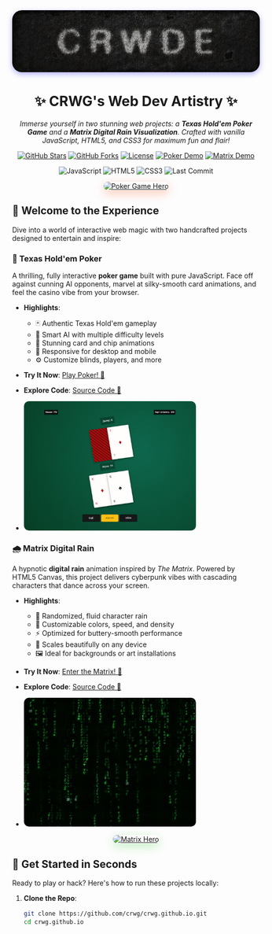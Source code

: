 <p align="center">
  <img src="assets/logo.jpg" alt="CRWG Creations Logo" max-width="1280" style="border-radius: 20px; box-shadow: 0 4px 12px rgba(0, 0, 255, 0.3);"/>
</p>

<h1 align="center">✨ CRWG's Web Dev Artistry ✨</h1>

<p align="center">
  <em>Immerse yourself in two stunning web projects: a <strong>Texas Hold'em Poker Game</strong> and a <strong>Matrix Digital Rain Visualization</strong>. Crafted with vanilla JavaScript, HTML5, and CSS3 for maximum fun and flair!</em>
</p>

<p align="center">
  <a href="https://github.com/crwg/crwg.github.io/stargazers" target="_blank"><img src="https://img.shields.io/github/stars/crwg/crwg.github.io?style=for-the-badge&color=FFD700" alt="GitHub Stars"></a>
  <a href="https://github.com/crwg/crwg.github.io/network" target="_blank"><img src="https://img.shields.io/github/forks/crwg/crwg.github.io?style=for-the-badge&color=00CED1" alt="GitHub Forks"></a>
  <a href="https://github.com/crwg/crwg.github.io/blob/master/LICENSE" target="_blank"><img src="https://img.shields.io/github/license/crwg/crwg.github.io?style=for-the-badge&color=4169E1" alt="License"></a>
  <a href="https://crwg.github.io/poker/" target="_blank"><img src="https://img.shields.io/badge/Live_Demo-Poker-FF4500?style=for-the-badge&logo=gamepad" alt="Poker Demo"></a>
  <a href="https://crwg.github.io/matrix/" target="_blank"><img src="https://img.shields.io/badge/Live_Demo-Matrix-32CD32?style=for-the-badge&logo=code" alt="Matrix Demo"></a>
</p>

<p align="center">
  <img src="https://img.shields.io/badge/JavaScript-ES6+-F7DF1E?style=flat-square&logo=javascript" alt="JavaScript">
  <img src="https://img.shields.io/badge/HTML5-E34F26?style=flat-square&logo=html5" alt="HTML5">
  <img src="https://img.shields.io/badge/CSS3-1572B6?style=flat-square&logo=css3" alt="CSS3">
  <img src="https://img.shields.io/github/last-commit/crwg/crwg.github.io?color=8A2BE2" alt="Last Commit">
</p>

<p align="center">
  <a href="https://crwg.github.io/poker/" target="_blank"><img src="assets/poker-hero.gif" alt="Poker Game Hero" width="700" style="border-radius: 15px; box-shadow: 0 6px 20px rgba(255, 69, 0, 0.3);"/></a>
</p>

## 🌌 Welcome to the Experience

Dive into a world of interactive web magic with two handcrafted projects designed to entertain and inspire:

### 🎴 Texas Hold'em Poker
A thrilling, fully interactive **poker game** built with pure JavaScript. Face off against cunning AI opponents, marvel at silky-smooth card animations, and feel the casino vibe from your browser.

- **Highlights**:
  - 🃏 Authentic Texas Hold'em gameplay
  - 🤖 Smart AI with multiple difficulty levels
  - 🎰 Stunning card and chip animations
  - 📱 Responsive for desktop and mobile
  - ⚙️ Customize blinds, players, and more

- **Try It Now**: <a href="https://crwg.github.io/poker/" target="_blank">Play Poker! 🎲</a>
- **Explore Code**: <a href="https://github.com/crwg/crwg.github.io/tree/master/poker" target="_blank">Source Code 📂</a>
- <a href="assets/poker.jpg" target="_blank"><img src="assets/poker.jpg" alt="Poker Screenshot" width="350" style="border-radius: 10px;"/></a>

### 🌧️ Matrix Digital Rain
A hypnotic **digital rain** animation inspired by *The Matrix*. Powered by HTML5 Canvas, this project delivers cyberpunk vibes with cascading characters that dance across your screen.

- **Highlights**:
  - 🌌 Randomized, fluid character rain
  - 🎨 Customizable colors, speed, and density
  - ⚡ Optimized for buttery-smooth performance
  - 📱 Scales beautifully on any device
  - 🖼️ Ideal for backgrounds or art installations

- **Try It Now**: <a href="https://crwg.github.io/matrix/" target="_blank">Enter the Matrix! 💾</a>
- **Explore Code**: <a href="https://github.com/crwg/crwg.github.io/tree/master/matrix" target="_blank">Source Code 📂</a>
- <a href="assets/matrix.jpg" target="_blank"><img src="assets/matrix.jpg" alt="Matrix Screenshot" width="350" style="border-radius: 10px;"/></a>

<p align="center">
  <a href="https://crwg.github.io/matrix/" target="_blank"><img src="assets/matrix-hero.gif" alt="Matrix Hero" width="700" style="border-radius: 15px; box-shadow: 0 6px 20px rgba(50, 205, 50, 0.3);"/></a>
</p>

## 🚀 Get Started in Seconds

Ready to play or hack? Here's how to run these projects locally:

1. **Clone the Repo**:
   ```bash
   git clone https://github.com/crwg/crwg.github.io.git
   cd crwg.github.io
